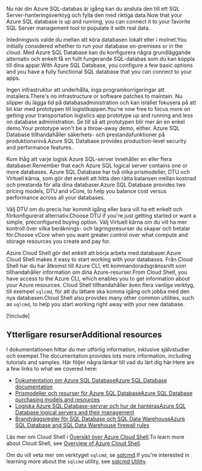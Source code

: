 <span data-ttu-id="c5595-101">Nu när din Azure SQL-databas är igång kan du ansluta den till ett SQL Server-hanteringsverktyg och fylla den med riktiga data.</span><span class="sxs-lookup"><span data-stu-id="c5595-101">Now that your Azure SQL database is up and running, you can connect it to your favorite SQL Server management tool to populate it with real data.</span></span>

<span data-ttu-id="c5595-102">Inledningsvis valde du mellan att köra databasen lokalt eller i molnet.</span><span class="sxs-lookup"><span data-stu-id="c5595-102">You initially considered whether to run your database on-premises or in the cloud.</span></span> <span data-ttu-id="c5595-103">Med Azure SQL Database kan du konfigurera några grundläggande alternativ och enkelt få en fullt fungerande SQL-databas som du kan koppla till dina appar.</span><span class="sxs-lookup"><span data-stu-id="c5595-103">With Azure SQL Database, you configure a few basic options and you have a fully functional SQL database that you can connect to your apps.</span></span>

<span data-ttu-id="c5595-104">Ingen infrastruktur att underhålla, inga programkorrigeringar att installera.</span><span class="sxs-lookup"><span data-stu-id="c5595-104">There's no infrastructure or software patches to maintain.</span></span> <span data-ttu-id="c5595-105">Nu slipper du lägga tid på databasadministration och kan istället fokusera på att bli klar med prototypen till logistikappen.</span><span class="sxs-lookup"><span data-stu-id="c5595-105">You're now free to focus more on getting your transportation logistics app prototype up and running and less on database administration.</span></span> <span data-ttu-id="c5595-106">Se till så att prototypen blir mer än en enkel demo.</span><span class="sxs-lookup"><span data-stu-id="c5595-106">Your prototype won't be a throw-away demo, either.</span></span> <span data-ttu-id="c5595-107">Azure SQL Database tillhandahåller säkerhets- och prestandafunktioner på produktionsnivå.</span><span class="sxs-lookup"><span data-stu-id="c5595-107">Azure SQL Database provides production-level security and performance features.</span></span>

<span data-ttu-id="c5595-108">Kom ihåg att varje logisk Azure SQL-server innehåller en eller flera databaser.</span><span class="sxs-lookup"><span data-stu-id="c5595-108">Remember that each Azure SQL logical server contains one or more databases.</span></span> <span data-ttu-id="c5595-109">Azure SQL Database har två olika prismodeller, DTU och Virtuell kärna, som gör det enkelt att hitta den rätta balansen mellan kostnad och prestanda för alla dina databaser.</span><span class="sxs-lookup"><span data-stu-id="c5595-109">Azure SQL Database provides two pricing models, DTU and vCore, to help you balance cost versus performance across all your databases.</span></span>

<span data-ttu-id="c5595-110">Välj DTU om du precis har kommit igång eller bara vill ha ett enkelt och förkonfigurerat alternativ.</span><span class="sxs-lookup"><span data-stu-id="c5595-110">Choose DTU if you're just getting started or want a simple, preconfigured buying option.</span></span> <span data-ttu-id="c5595-111">Välj Virtuell kärna om du vill ha mer kontroll över vilka beräknings- och lagringsresurser du skapar och betalar för.</span><span class="sxs-lookup"><span data-stu-id="c5595-111">Choose vCore when you want greater control over what compute and storage resources you create and pay for.</span></span>

<span data-ttu-id="c5595-112">Azure Cloud Shell gör det enkelt att börja arbeta med databaser.</span><span class="sxs-lookup"><span data-stu-id="c5595-112">Azure Cloud Shell makes it easy to start working with your databases.</span></span> <span data-ttu-id="c5595-113">Från Cloud Shell har du har åtkomst till Azure CLI, ett kommandoradsgränssnitt som tillhandahåller information om dina Azure-resurser.</span><span class="sxs-lookup"><span data-stu-id="c5595-113">From Cloud Shell, you have access to the Azure CLI, which enables you to get information about your Azure resources.</span></span> <span data-ttu-id="c5595-114">Cloud Shell tillhandahåller även flera vanliga verktyg, till exempel `sqlcmd`, för att du lättare ska komma igång och jobba med den nya databasen.</span><span class="sxs-lookup"><span data-stu-id="c5595-114">Cloud Shell also provides many other common utilities, such as `sqlcmd`, to help you start working right away with your new database.</span></span>

[!include[](../../../includes/azure-sandbox-cleanup.md)]

## <a name="additional-resources"></a><span data-ttu-id="c5595-115">Ytterligare resurser</span><span class="sxs-lookup"><span data-stu-id="c5595-115">Additional resources</span></span>

<span data-ttu-id="c5595-116">I dokumentationen hittar du mer utförlig information, inklusive självstudier och exempel.</span><span class="sxs-lookup"><span data-stu-id="c5595-116">The documentation provides lots more information, including tutorials and samples.</span></span> <span data-ttu-id="c5595-117">Här följer några länkar till vad du lärt dig här:</span><span class="sxs-lookup"><span data-stu-id="c5595-117">Here are a few links to what we covered here:</span></span>

- [<span data-ttu-id="c5595-118">Dokumentation om Azure SQL Database</span><span class="sxs-lookup"><span data-stu-id="c5595-118">Azure SQL Database documentation</span></span>](https://docs.microsoft.com/azure/sql-database/)
- [<span data-ttu-id="c5595-119">Prismodeller och resurser för Azure SQL Database</span><span class="sxs-lookup"><span data-stu-id="c5595-119">Azure SQL Database purchasing models and resources</span></span>](https://docs.microsoft.com/azure/sql-database/sql-database-service-tiers)
- [<span data-ttu-id="c5595-120">Logiska Azure SQL Database-servrar och hur de hanteras</span><span class="sxs-lookup"><span data-stu-id="c5595-120">Azure SQL Database logical servers and their management</span></span>](https://docs.microsoft.com/azure/sql-database/sql-database-logical-servers)
- [<span data-ttu-id="c5595-121">Brandväggsregler för SQL Database och SQL Data Warehouse</span><span class="sxs-lookup"><span data-stu-id="c5595-121">Azure SQL Database and SQL Data Warehouse firewall rules</span></span>](https://docs.microsoft.com/azure/sql-database/sql-database-firewall-configure)

<span data-ttu-id="c5595-122">Läs mer om Cloud Shell i [Översikt över Azure Cloud Shell](https://docs.microsoft.com/azure/cloud-shell/overview).</span><span class="sxs-lookup"><span data-stu-id="c5595-122">To learn more about Cloud Shell, see [Overview of Azure Cloud Shell](https://docs.microsoft.com/azure/cloud-shell/overview).</span></span>

<span data-ttu-id="c5595-123">Om du vill veta mer om verktyget `sqlcmd`, se [sqlcmd](https://docs.microsoft.com/sql/tools/sqlcmd-utility?view=sql-server-2017).</span><span class="sxs-lookup"><span data-stu-id="c5595-123">If you're interested in learning more about the `sqlcmd` utility, see [sqlcmd Utility](https://docs.microsoft.com/sql/tools/sqlcmd-utility?view=sql-server-2017).</span></span>

